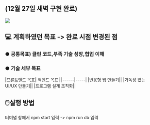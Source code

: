 
<h2>(12월 27일 새벽 구현 완료)</h2>
 <img src='https://user-images.githubusercontent.com/80823659/209461470-93d8cf51-643c-4da8-b67b-db4e3a56f459.png'>
  <h2>💻 계획하였던 목표 -> 완료 시점 변경된 점</h2>
<h3>● 공통목표) 클린 코드,부족 기술 성장,협업 이해</h3>
<h3>● 기술 세부 목표</h3>
|프론트엔드 목표| 백엔드 목표|
|------|-----|
|반응형 웹 만들기||
|가독성 있는 UI/UX 만들기||
|프로그램 설계 조직화||

<h2>🖱️실행 방법</h2>
<p>    터미널 창에서 npm start 입력 -> npm run db 입력</p>

